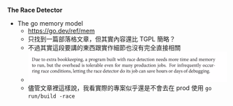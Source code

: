 **The Race Detector**
- The go memory model
	- https://go.dev/ref/mem
	- 只找到一篇部落格文章，但其實內容還比 TGPL 簡略？
	- 不過其實這段要講的東西跟實作細節也沒有完全直接相關
	- ![](_archive/ch9/__imgs/ch9.6-0423043558.png)
	- 儘管文章裡這樣說，我看實際的專案似乎還是不會去在 prod 使用 `go run/build -race`